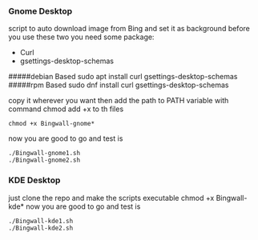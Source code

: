 ### Gnome Desktop
script to auto download image from Bing and set it as background 
before you use these two you need some package:

- Curl
- gsettings-desktop-schemas

#####debian Based
	 sudo apt install curl gsettings-desktop-schemas
#####rpm Based
	 sudo dnf install curl gsettings-desktop-schemas

copy it wherever you want then add the path to PATH variable
with command chmod add +x to th files

	chmod +x Bingwall-gnome*

now you are good to go and test is

	./Bingwall-gnome1.sh
	./Bingwall-gnome2.sh

### KDE Desktop
just clone  the repo and make the scripts executable 
	chmod +x Bingwall-kde*
now you are good to go and test is

	./Bingwall-kde1.sh
	./Bingwall-kde2.sh
